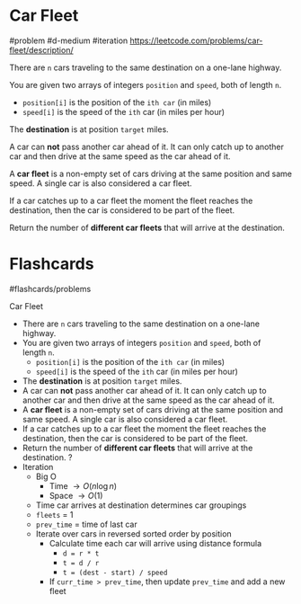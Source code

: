 # Car Fleet
#problem #d-medium #iteration
https://leetcode.com/problems/car-fleet/description/

There are `n` cars traveling to the same destination on a one-lane highway.

You are given two arrays of integers `position` and `speed`, both of length `n`.

- `position[i]` is the position of the `ith car` (in miles)
- `speed[i]` is the speed of the `ith` car (in miles per hour)

The **destination** is at position `target` miles.

A car can **not** pass another car ahead of it. It can only catch up to another car and then drive at the same speed as the car ahead of it.

A **car fleet** is a non-empty set of cars driving at the same position and same speed. A single car is also considered a car fleet.

If a car catches up to a car fleet the moment the fleet reaches the destination, then the car is considered to be part of the fleet.

Return the number of **different car fleets** that will arrive at the destination.
# Flashcards
#flashcards/problems 

Car Fleet
- There are `n` cars traveling to the same destination on a one-lane highway.
- You are given two arrays of integers `position` and `speed`, both of length `n`.
	- `position[i]` is the position of the `ith car` (in miles)
	- `speed[i]` is the speed of the `ith` car (in miles per hour)
- The **destination** is at position `target` miles.
- A car can **not** pass another car ahead of it. It can only catch up to another car and then drive at the same speed as the car ahead of it.
- A **car fleet** is a non-empty set of cars driving at the same position and same speed. A single car is also considered a car fleet.
- If a car catches up to a car fleet the moment the fleet reaches the destination, then the car is considered to be part of the fleet.
- Return the number of **different car fleets** that will arrive at the destination.
?
- Iteration
	- Big O
		- Time $\to O(n \log n)$
		- Space $\to O(1)$
	- Time car arrives at destination determines car groupings
	- `fleets` = 1
	- `prev_time` = time of last car
	- Iterate over cars in reversed sorted order by position
		- Calculate time each car will arrive using distance formula
			- `d = r * t`
			- `t = d / r`
			- `t = (dest - start) / speed`
		- If  `curr_time > prev_time`, then update `prev_time` and add a new fleet
<!--SR:!2025-01-18,4,210-->